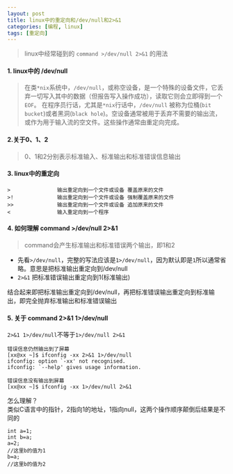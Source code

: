 ```yaml
---
layout: post
title: linux中的重定向和/dev/null和2>&1
categories: [编程, linux]
tags: [重定向]
---
```


> linux中经常碰到的 `command >/dev/null 2>&1` 的用法

#### 1. linux中的 /dev/null
> 在类`*nix`系统中，`/dev/null`，或称空设备，是一个特殊的设备文件，它丢弃一切写入其中的数据（但报告写入操作成功），读取它则会立即得到一个`EOF`。
  在程序员行话，尤其是`*nix`行话中，`/dev/null` 被称为位桶(`bit bucket`)或者黑洞(`black hole`)。空设备通常被用于丢弃不需要的输出流，或作为用于输入流的空文件。这些操作通常由重定向完成。
  
#### 2.关于0、1、2
> 0、1和2分别表示标准输入、标准输出和标准错误信息输出

#### 3. linux中的重定向
```
>               输出重定向到一个文件或设备 覆盖原来的文件
>!              输出重定向到一个文件或设备 强制覆盖原来的文件
>>              输出重定向到一个文件或设备 追加原来的文件
<               输入重定向到一个程序 
```

#### 4. 如何理解 command >/dev/null 2>&1

> command会产生标准输出和标准错误两个输出，即1和2

* 先看`>/dev/null`，完整的写法应该是`1>/dev/null`，因为默认即是`1`所以通常省略。意思是把标准输出重定向到/dev/null   
* `2>&1` 把标准错误输出重定向到1(标准输出)

结合起来即把标准输出重定向到/dev/null，再把标准错误输出重定向到标准输出，即完全抛弃标准输出和标准错误输出

#### 5. 关于 command 2>&1 1>/dev/null
`2>&1 1>/dev/null`不等于`1>/dev/null 2>&1`

```
错误信息仍然输出到了屏幕
[xx@xx ~]$ ifconfig -xx 2>&1 1>/dev/null
ifconfig: option `-xx' not recognised.
ifconfig: `--help' gives usage information.

错误信息没有输出到屏幕
[xx@xx ~]$ ifconfig -xx 1>/dev/null 2>&1

```

怎么理解？   
类似C语言中的指针，2指向1的地址，1指向null，这两个操作顺序颠倒后结果是不同的
```
int a=1;
int b=a;
a=2;
//这里b的值为1
b=a;
//这里b的值为2
```